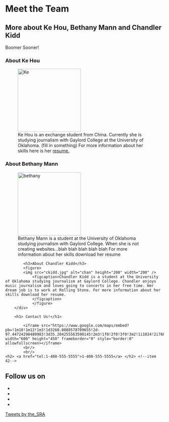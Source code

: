 <!-- item 1, 2 -->
<!DOCTYPE html>
<html>
    <head>
        <title>GC Bio</title>
<!-- item 26-->
        <link rel="icon"
          type="image/png"
          href=""
          />
<!-- item 3 -->
<link href="GC.css" rel="stylesheet" type="text/css" />
    </head>
    <body>
        <h1> Meet the Team</h1>
            <h2> More about Ke Hou, Bethany Mann and Chandler Kidd </h2>
            <p class="speech">Boomer Sooner!</p>
            <div class="biopage">
            <h3>About Ke Hou</h3>
            <!--item 10-->
            <figure>
            <img src="slide2.jpg" alt="Ke" height="200" width="200"/>
                <figcaption>Ke Hou is an exchange student from China. Currently she is studying journalism with Gaylord College at the University of Oklahoma. (fill in something) For more information about her skills here is her <a href="http://www.keke-416.com/hou_resume.html">resume.</a></figcaption>
                </figure>
            <h3>About Bethany Mann</h3>
            <figure>
            <img src=peachyselfie.jpg alt="bethany" height="200" width="200"/>
                <figcaption>Bethany Mann is a student at the University of Oklahoma studying journalism with Gaylord College. When she is not creating websites...blah blah blah blah blah
                For more information about her skills download her resume
                </figcaption>
                </figure>
          
            
            <h3>About Chandler Kidd</h3>
            <figure>
            <img src="ckidd.jpg" alt="chan" height="200" width="200" />
                <figcaption>Chandler Kidd is a student at the University of Oklahoma studying journalism at Gaylord College. Chandler enjoys music journalism and loves going to concerts in her free time. Her dream job is to work at Rolling Stone. For more information about her skills download her resume.
                </figcaption>   
                </figure>
        </div>
        
        <h1> Contact Us!</h1>
<!-- item 11 -->            
            <iframe src="https://www.google.com/maps/embed?pb=!1m18!1m12!1m3!1d3260.0888578709655!2d-97.44724298489983!3d35.204255563590145!2m3!1f0!2f0!3f0!3m2!1i1024!2i768!4f13.1!3m3!1m2!1s0x87b2682ce65c29c7%3A0x98b87d40b11961cd!2sGaylord+College!5e0!3m2!1sen!2sus!4v1511795812996" width="600" height="450" frameborder="0" style="border:0" allowfullscreen></iframe>
            <br/>
            <br/>
    <h2> <a href="tel:1-408-555-5555">1-408-555-5555</a> </h2> <!--item 42-->
        
    
<div class="footer-social-icons">
    <h2 class="_14">Follow us on</h2>
    <ul class="social-icons">
        <li><a href="https://www.facebook.com/" class="social-icon"> <i class="fa fa-facebook"></i></a></li>
        <li><a href="https://twitter.com/the_sra?lang=en" class="social-icon"> <i class="fa fa-twitter"></i></a></li>
        <li><a href="http://www.nytimes.com/services/xml/rss/index.html" class="social-icon"> <i class="fa fa-rss"></i></a></li>
        <li><a href="https://www.youtube.com/results?search_query=restaurant+sustainability" class="social-icon"> <i class="fa fa-youtube"></i></a></li>
    </ul>
    <!--item 59-->
    <a class="twitter-timeline" data-width="250" data-height="300" data-theme="dark" data-link-color="#981CEB" href="https://twitter.com/the_SRA?ref_src=twsrc%5Etfw">Tweets by the_SRA</a> <script async src="https://platform.twitter.com/widgets.js" charset="utf-8"></script>
</div>
    </body>
</html>
